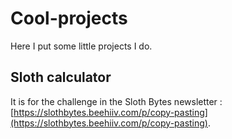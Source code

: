 # Cool-projects
Here I put some little projects I do.

## Sloth calculator
It is for the challenge in the Sloth Bytes newsletter : [https://slothbytes.beehiiv.com/p/copy-pasting](https://slothbytes.beehiiv.com/p/copy-pasting).
